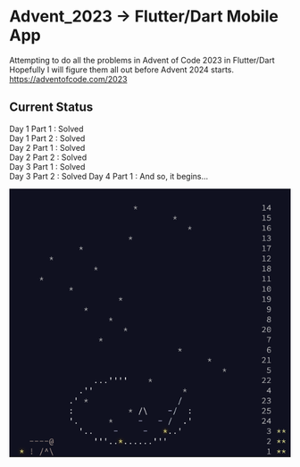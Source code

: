 # Advent_2023 -> Flutter/Dart Mobile App

Attempting to do all the problems in Advent of Code 2023 in Flutter/Dart
Hopefully I will figure them all out before Advent 2024 starts.
https://adventofcode.com/2023

## Current Status

Day 1 Part 1 : Solved  
Day 1 Part 2 : Solved  
Day 2 Part 1 : Solved  
Day 2 Part 2 : Solved  
Day 3 Part 1 : Solved  
Day 3 Part 2 : Solved 
Day 4 Part 1 : And so, it begins...

![oh not christmas tree](assets/2023-12-26_advent2023.png)
